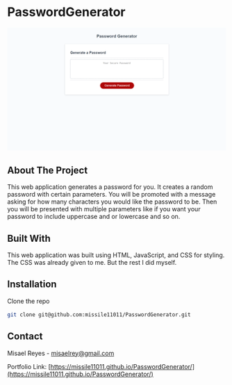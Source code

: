 # PasswordGenerator
![Portfolio screenshot](/passgen.PNG)

## About The Project
This web application generates a password for you. It creates a random password with certain parameters. You will be promoted with a message asking for how many characters you would like the password to be. Then you will be presented with multiple parameters like if you want your password to include uppercase and or lowercase and so on.

## Built With
This web application was built using HTML, JavaScript, and CSS for styling. The CSS was already given to me. But the rest I did myself.

## Installation

  Clone the repo
   ```sh
   git clone git@github.com:missile11011/PasswordGenerator.git
   ```

## Contact
Misael Reyes - misaelrey@gmail.com

Portfolio Link: [https://missile11011.github.io/PasswordGenerator/](https://missile11011.github.io/PasswordGenerator/)